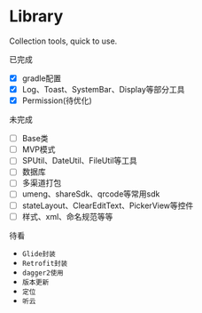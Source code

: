 # Library
Collection tools, quick to use.

已完成
- [x] gradle配置
- [x] Log、Toast、SystemBar、Display等部分工具
- [x] Permission(待优化)

未完成
- [ ] Base类
- [ ] MVP模式
- [ ] SPUtil、DateUtil、FileUtil等工具
- [ ] 数据库
- [ ] 多渠道打包
- [ ] umeng、shareSdk、qrcode等常用sdk
- [ ] stateLayout、ClearEditText、PickerView等控件
- [ ] 样式、xml、命名规范等等

待看
*  `Glide封装`
*  `Retrofit封装`
*  `dagger2使用`
*  `版本更新`
*  `定位`
*  `听云`
